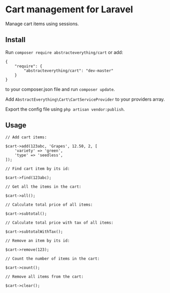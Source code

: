# Cart management for Laravel

Manage cart items using sessions.

## Install

Run `composer require abstracteverything/cart` or add:

```
{
    "require": {
        "abstracteverything/cart": "dev-master"
    }
}
```

to your composer.json file and run `composer update`.

Add `AbstractEverything\Cart\CartServiceProvider` to your providers array.

Export the config file using `php artisan vendor:publish`.

## Usage

```
// Add cart items:

$cart->add(123abc, 'Grapes', 12.50, 2, [
    'variety' => 'green',
    'type' => 'seedless',
]);

// Find cart item by its id:

$cart->find(123abc);

// Get all the items in the cart:

$cart->all();

// Calculate total price of all items:

$cart->subtotal();

// Calculate total price with tax of all items:

$cart->subtotalWithTax();

// Remove an item by its id:

$cart->remove(123);

// Count the number of items in the cart:

$cart->count();

// Remove all items from the cart:

$cart->clear();
```
